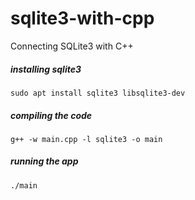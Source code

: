 # sqlite3-with-cpp
Connecting SQLite3 with C++


##### installing sqlite3
`sudo apt install sqlite3 libsqlite3-dev`

##### compiling the code

`g++ -w main.cpp -l sqlite3 -o main`

##### running the app
 `./main`
